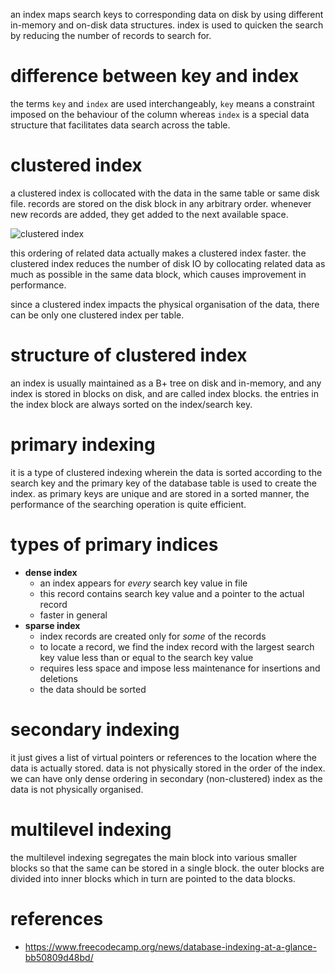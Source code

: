 an index maps search keys to corresponding data on disk by using different in-memory and on-disk data structures. index is used to quicken the search by reducing the number of records to search for.

# difference between key and index
the terms `key` and `index` are used interchangeably, `key` means a constraint imposed on the behaviour of the column whereas `index` is a special data structure that facilitates data search across the table.

# clustered index
a clustered index is collocated with the data in the same table or same disk file. records are stored on the disk block in any arbitrary order. whenever new records are added, they get added to the next available space.

![clustered index](https://cdn-media-1.freecodecamp.org/images/aVIkXV0c5nNwQHjL1T501JC0OG-E9iZGzt3H)

this ordering of related data actually makes a clustered index faster. the clustered index reduces the number of disk IO by collocating related data as much as possible in the same data block, which causes improvement in performance.

since a clustered index impacts the physical organisation of the data, there can be only one clustered index per table.

# structure of clustered index
an index is usually maintained as a B+ tree on disk and in-memory, and any index is stored in blocks on disk, and are called index blocks. the entries in the index block are always sorted on the index/search key.

# primary indexing
it is a type of clustered indexing wherein the data is sorted according to the search key and the primary key of the database table is used to create the index. as primary keys are unique and are stored in a sorted manner, the performance of the searching operation is quite efficient.

# types of primary indices
- **dense index**
	- an index appears for *every* search key value in file
	- this record contains search key value and a pointer to the actual record
	- faster in general
- **sparse index**
	- index records are created only for *some* of the records
	- to locate a record, we find the index record with the largest search key value less than or equal to the search key value
	- requires less space and impose less maintenance for insertions and deletions
	- the data should be sorted

# secondary indexing
it just gives a list of virtual pointers or references to the location where the data is actually stored. data is not physically stored in the order of the index. we can have only dense ordering in secondary (non-clustered) index as the data is not physically organised.

# multilevel indexing
the multilevel indexing segregates the main block into various smaller blocks so that the same can be stored in a single block. the outer blocks are divided into inner blocks which in turn are pointed to the data blocks.

# references
- https://www.freecodecamp.org/news/database-indexing-at-a-glance-bb50809d48bd/
